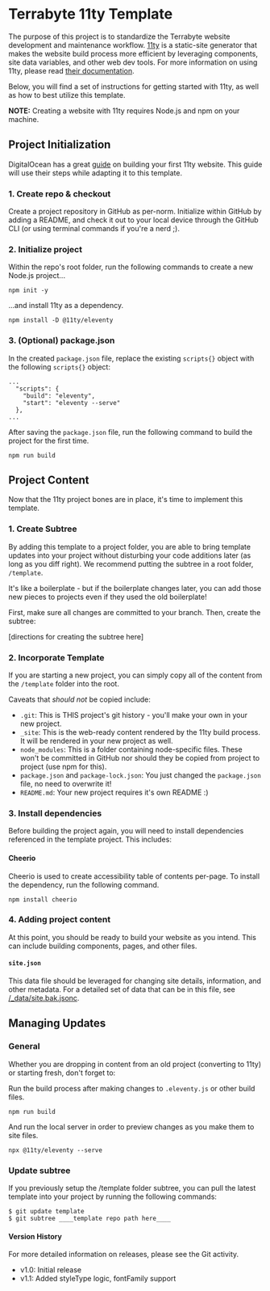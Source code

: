 # Terrabyte 11ty Template

The purpose of this project is to standardize the Terrabyte website development and maintenance workflow. [11ty](https://www.11ty.dev/) is a static-site generator that makes the website build process more efficient by leveraging components, site data variables, and other web dev tools. For more information on using 11ty, please read [their documentation](https://www.11ty.dev/docs/).

Below, you will find a set of instructions for getting started with 11ty, as well as how to best utilize this template.

**NOTE:** Creating a website with 11ty requires Node.js and npm on your machine.

## Project Initialization

DigitalOcean has a great [guide](https://www.digitalocean.com/community/tutorials/how-to-create-and-deploy-your-first-eleventy-website#step-2-choosing-a-templating-language) on building your first 11ty website. This guide will use their steps while adapting it to this template.

### 1. Create repo & checkout

Create a project repository in GitHub as per-norm. Initialize within GitHub by adding a README, and check it out to your local device through the GitHub CLI (or using terminal commands if you're a nerd ;).

### 2. Initialize project

Within the repo's root folder, run the following commands to create a new Node.js project...

```
npm init -y
```

...and install 11ty as a dependency.

```
npm install -D @11ty/eleventy
```

### 3. (Optional) package.json

In the created `package.json` file, replace the existing `scripts{}` object with the following `scripts{}` object:

```
...
  "scripts": {
    "build": "eleventy",
    "start": "eleventy --serve"
  },
...
```

After saving the `package.json` file, run the following command to build the project for the first time.

```
npm run build
``` 

## Project Content

Now that the 11ty project bones are in place, it's time to implement this template.

### 1. Create Subtree

By adding this template to a project folder, you are able to bring template updates into your project without disturbing your code additions later (as long as you diff right). We recommend putting the subtree in a root folder, `/template`. 

It's like a boilerplate - but if the boilerplate changes later, you can add those new pieces to projects even if they used the old boilerplate!

First, make sure all changes are committed to your branch. Then, create the subtree:

[directions for creating the subtree here] 

### 2. Incorporate Template

If you are starting a new project, you can simply copy all of the content from the `/template` folder into the root.

Caveats that _should not_ be copied include:

- `.git`: This is THIS project's git history - you'll make your own in your new project.
- `_site`: This is the web-ready content rendered by the 11ty build process. It will be rendered in your new project as well.
- `node_modules`: This is a folder containing node-specific files. These won't be committed in GitHub nor should they be copied from project to project (use npm for this).
- `package.json` and `package-lock.json`: You just changed the `package.json` file, no need to overwrite it!
- `README.md`: Your new project requires it's own README :)

### 3. Install dependencies

Before building the project again, you will need to install dependencies referenced in the template project. This includes:

#### Cheerio

Cheerio is used to create accessibility table of contents per-page. To install the dependency, run the following command.

```
npm install cheerio
``` 

### 4. Adding project content

At this point, you should be ready to build your website as you intend. This can include building components, pages, and other files. 


#### `site.json`

This data file should be leveraged for changing site details, information, and other metadata. For a detailed set of data that can be in this file, see [/_data/site.bak.jsonc](./_data/site.bak.jsonc).

## Managing Updates

### General

Whether you are dropping in content from an old project (converting to 11ty) or starting fresh, don't forget to:

Run the build process after making changes to `.eleventy.js` or other build files.

```
npm run build
```

And run the local server in order to preview changes as you make them to site files.

```
npx @11ty/eleventy --serve
``` 

### Update subtree

If you previously setup the /template folder subtree, you can pull the latest template into your project by running the following commands:

```
$ git update template
$ git subtree ____template repo path here____
```

#### Version History

For more detailed information on releases, please see the Git activity.

- v1.0: Initial release
- v1.1: Added styleType logic, fontFamily support 
